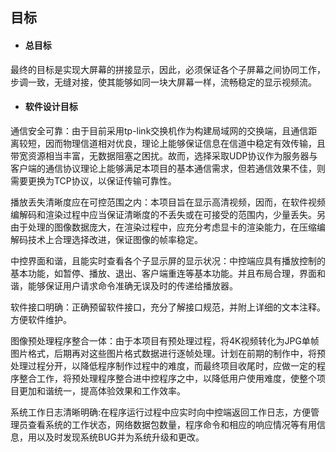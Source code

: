 ## 目标

* #### 总目标

最终的目标是实现大屏幕的拼接显示，因此，必须保证各个子屏幕之间协同工作，步调一致，无缝对接，使其能够如同一块大屏幕一样，流畅稳定的显示视频流。

* #### 软件设计目标

通信安全可靠：由于目前采用tp-link交换机作为构建局域网的交换端，且通信距离较短，因而物理信道相对优良，理论上能够保证信息在信道中稳定有效传输，且带宽资源相当丰富，无数据阻塞之困扰。故而，选择采取UDP协议作为服务器与客户端的通信协议理论上能够满足本项目的基本通信需求，但若通信效果不佳，则需要更换为TCP协议，以保证传输可靠性。

播放丢失清晰度应在可控范围之内：本项目旨在显示高清视频，因而，在软件视频编解码和渲染过程中应当保证清晰度的不丢失或在可接受的范围内，少量丢失。另由于处理的图像数据庞大，在渲染过程中，应充分考虑显卡的渲染能力，在压缩编解码技术上合理选择改进，保证图像的帧率稳定。

中控界面和谐，且能实时查看各个子显示屏的显示状况：中控端应具有播放控制的基本功能，如暂停、播放、退出、客户端重连等基本功能。并且布局合理，界面和谐，能够保证用户请求命令准确无误及时的传递给播放器。

软件接口明确：正确预留软件接口，充分了解接口规范，并附上详细的文本注释。方便软件维护。

图像预处理程序整合一体：由于本项目有预处理过程，将4K视频转化为JPG单帧图片格式，后期再对这些图片格式数据进行逐帧处理。计划在前期的制作中，将预处理过程分开，以降低程序制作过程中的难度，而最终项目收尾时，应做一定的程序整合工作，将预处理程序整合进中控程序之中，以降低用户使用难度，使整个项目更加和谐统一，提高体验效果和工作效率。

系统工作日志清晰明确:在程序运行过程中应实时向中控端返回工作日志，方便管理员查看系统的工作状态，网络数据包数量，程序命令和相应的响应情况等有用信息，用以及时发现系统BUG并为系统升级和更改。

